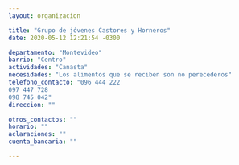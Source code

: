 ```yaml
---
layout: organizacion

title: "Grupo de jóvenes Castores y Horneros"
date: 2020-05-12 12:21:54 -0300

departamento: "Montevideo"
barrio: "Centro"
actividades: "Canasta"
necesidades: "Los alimentos que se reciben son no perecederos"
telefono_contacto: "096 444 222 
097 447 728 
098 745 042"
direccion: ""

otros_contactos: ""
horario: ""
aclaraciones: ""
cuenta_bancaria: ""

---
```

